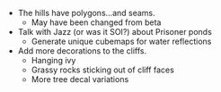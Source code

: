 - The hills have polygons…and seams.
	- May have been changed from beta
- Talk with Jazz (or was it SOI?) about Prisoner ponds
	- Generate unique cubemaps for water reflections
- Add more decorations to the cliffs.
	- Hanging ivy
	- Grassy rocks sticking out of cliff faces
	- More tree decal variations
